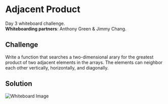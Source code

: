 # Adjacent Product
Day 3 whiteboard challenge.  
**Whiteboarding partners**: Anthony Green & Jimmy Chang.

## Challenge
Write a function that searches a two-dimensional arary for the greatest product of two adjacent elements in the arrays. The elements can neighbor each other vertically, horizontally, and diagonally.

## Solution
![Whiteboard Image](https://raw.githubusercontent.com/btaylor93/Data-Structures-and-Algorithms/master/assets/array_adjacent_product.jpg)
